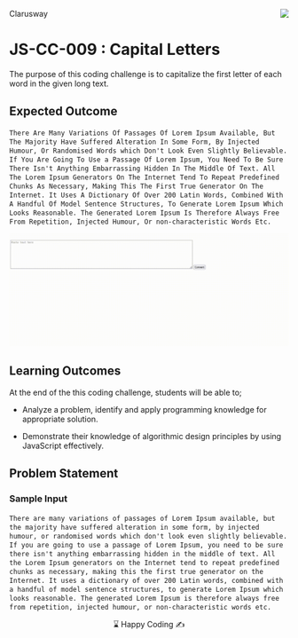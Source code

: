 <p>Clarusway<img align="right"
  src="https://secure.meetupstatic.com/photos/event/3/1/b/9/600_488352729.jpeg"  width="15px"></p>

# JS-CC-009 : Capital Letters

The purpose of this coding challenge is to capitalize the first letter of each word in the given long text.



## Expected Outcome
```
There Are Many Variations Of Passages Of Lorem Ipsum Available, But The Majority Have Suffered Alteration In Some Form, By Injected Humour, Or Randomised Words which Don't Look Even Slightly Believable. If You Are Going To Use a Passage Of Lorem Ipsum, You Need To Be Sure There Isn't Anything Embarrassing Hidden In The Middle Of Text. All The Lorem Ipsum Generators On The Internet Tend To Repeat Predefined Chunks As Necessary, Making This The First True Generator On The Internet. It Uses A Dictionary Of Over 200 Latin Words, Combined With A Handful Of Model Sentence Structures, To Generate Lorem Ipsum Which Looks Reasonable. The Generated Lorem Ipsum Is Therefore Always Free From Repetition, Injected Humour, Or non-characteristic Words Etc.
```
<img src="./letters.gif" width="800" />


## Learning Outcomes

At the end of the this coding challenge, students will be able to;

- Analyze a problem, identify and apply programming knowledge for appropriate solution.

- Demonstrate their knowledge of algorithmic design principles by using JavaScript effectively.

## Problem Statement

### Sample Input
```
There are many variations of passages of Lorem Ipsum available, but the majority have suffered alteration in some form, by injected humour, or randomised words which don't look even slightly believable. If you are going to use a passage of Lorem Ipsum, you need to be sure there isn't anything embarrassing hidden in the middle of text. All the Lorem Ipsum generators on the Internet tend to repeat predefined chunks as necessary, making this the first true generator on the Internet. It uses a dictionary of over 200 Latin words, combined with a handful of model sentence structures, to generate Lorem Ipsum which looks reasonable. The generated Lorem Ipsum is therefore always free from repetition, injected humour, or non-characteristic words etc.
```


<center> ⌛ Happy Coding  ✍ </center>
